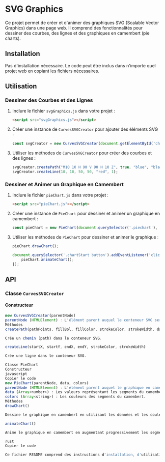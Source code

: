 # SVG Graphics

Ce projet permet de créer et d'animer des graphiques SVG (Scalable Vector Graphics) dans une page web. Il comprend des fonctionnalités pour dessiner des courbes, des lignes et des graphiques en camembert (pie charts).

## Installation

Pas d'installation nécessaire. Le code peut être inclus dans n'importe quel projet web en copiant les fichiers nécessaires.

## Utilisation

### Dessiner des Courbes et des Lignes

1. Inclure le fichier `svgGraphics.js` dans votre projet :

    ```html
    <script src="svgGraphics.js"></script>
    ```

2. Créer une instance de `CurvesSVGCreator` pour ajouter des éléments SVG :

    ```javascript
    const svgCreator = new CurvesSVGCreator(document.getElementById('chart'));
    ```

3. Utiliser les méthodes de `CurvesSVGCreator` pour créer des courbes et des lignes :

    ```javascript
    svgCreator.createPath("M10 10 H 90 V 90 H 10 Z", true, "blue", "black", 2);
    svgCreator.createLine(10, 10, 50, 50, "red", 1);
    ```

### Dessiner et Animer un Graphique en Camembert

1. Inclure le fichier `pieChart.js` dans votre projet :

    ```html
    <script src="pieChart.js"></script>
    ```

2. Créer une instance de `PieChart` pour dessiner et animer un graphique en camembert :

    ```javascript
    const pieChart = new PieChart(document.querySelector('.piechart'), [30, 70, 100], ["#ff0000", "#00ff00", "#0000ff"]);
    ```

3. Utiliser les méthodes de `PieChart` pour dessiner et animer le graphique :

    ```javascript
    pieChart.drawChart();

    document.querySelector('.chartStart button').addEventListener('click', () => {
        pieChart.animateChart();
    });
    ```

## API

### Classe `CurvesSVGCreator`

#### Constructeur

```javascript
new CurvesSVGCreator(parentNode)
parentNode (HTMLElement) : L'élément parent auquel le conteneur SVG sera ajouté.
Méthodes
createPath(pathPoints, fillBol, fillColor, strokeColor, strokeWidth, dashArray)

Crée un chemin (path) dans le conteneur SVG.

createLine(startX, startY, endX, endY, strokeColor, strokeWidth)

Crée une ligne dans le conteneur SVG.

Classe PieChart
Constructeur
javascript
Copier le code
new PieChart(parentNode, data, colors)
parentNode (HTMLElement) : L'élément parent auquel le graphique en camembert sera ajouté.
data (Array<number>) : Les valeurs représentant les segments du camembert.
colors (Array<string>) : Les couleurs des segments du camembert.
Méthodes
drawChart()

Dessine le graphique en camembert en utilisant les données et les couleurs fournies.

animateChart()

Anime le graphique en camembert en augmentant progressivement les segments jusqu'à leur taille finale.

rust
Copier le code

Ce fichier README comprend des instructions d'installation, d'utilisation, une description de l'API et des exemples d'utilisation. Si vous avez besoin de plus d'informations ou d'aide, n'hésitez pas à demander !
